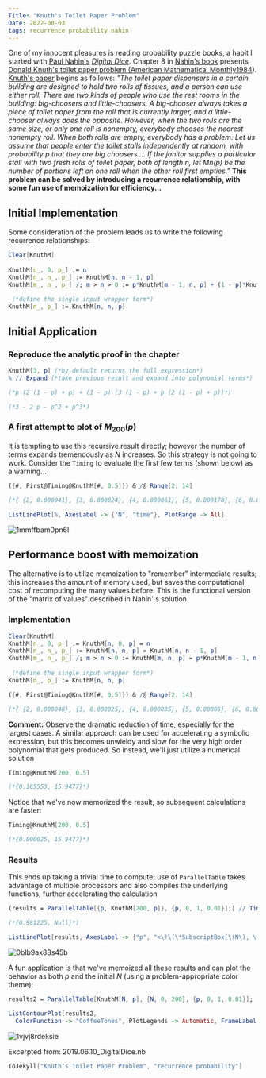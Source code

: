 ```yaml
---
Title: "Knuth's Toilet Paper Problem"
Date: 2022-08-03
tags: recurrence probability nahin
---
```


One of my innocent pleasures is reading probability puzzle books, a habit I started with [Paul Nahin's](https://en.wikipedia.org/wiki/Paul_J._Nahin) [*Digital Dice*](https://amzn.to/3OWmVbS).   Chapter 8 in [Nahin's book](https://amzn.to/3OWmVbS) presents [Donald Knuth's toilet paper problem (](https://doi.org/10.2307/2322567)[American Mathematical Monthly](https://doi.org/10.2307/2322567)[1984](https://doi.org/10.2307/2322567)).  [Knuth's paper](https://doi.org/10.2307/2322567) begins as follows: *"The toilet paper dispensers in a certain building are designed to hold two rolls of tissues, and a person can use either roll.  There are two kinds of people who use the rest rooms in the building: big-choosers and little-choosers.  A big-chooser always takes a piece of toilet paper from the roll that is currently larger, and a little-chooser always does the opposite.  However, when the two rolls are the same size, or only one roll is nonempty, everybody chooses the nearest nonempty roll.  When both rolls are empty, everybody has a problem.  Let us assume that people enter the toilet stalls independently at random, with probability p that they are big choosers ... If the janitor supplies a particular stall with two fresh rolls of toilet paper, both of length n, let Mn(p) be the number of portions left on one roll when the other roll first empties."*  **This problem can be solved by introducing a recurrence relationship, with some fun use of memoization for efficiency...**

## Initial Implementation

Some consideration of the problem leads us to write the following recurrence relationships:

```mathematica
Clear[KnuthM] 
 
KnuthM[n_, 0, p_] := n
KnuthM[n_, n_, p_] := KnuthM[n, n - 1, p]
KnuthM[m_, n_, p_] /; m > n > 0 := p*KnuthM[m - 1, n, p] + (1 - p)*KnuthM[m, n - 1, p] 
  
 (*define the single input wrapper form*)
KnuthM[n_, p_] := KnuthM[n, n, p]
```

## Initial Application

### Reproduce the analytic proof in the chapter

```mathematica
KnuthM[3, p] (*by default returns the full expression*)
% // Expand (*take previous result and expand into polynomial terms*)

(*p (2 (1 - p) + p) + (1 - p) (3 (1 - p) + p (2 (1 - p) + p))*)

(*3 - 2 p - p^2 + p^3*)
```

###  A first attempt to plot of $M_{200}(p)$

It is tempting to use this recursive result directly; however the number of terms expands tremendously as *N* increases.  So this strategy is not going to work.  Consider the `Timing` to evaluate the first few terms (shown below) as a warning...

```mathematica
({#, First@Timing@KnuthM[#, 0.5]}) & /@ Range[2, 14]

(*{ {2, 0.000041}, {3, 0.000024}, {4, 0.000061}, {5, 0.000178}, {6, 0.000563}, {7, 0.001849}, {8, 0.006331}, {9, 0.021513}, {10, 0.070539}, {11, 0.247147}, {12, 0.875677}, {13, 3.12324}, {14, 11.4004}}*)
```

```mathematica
ListLinePlot[%, AxesLabel -> {"N", "time"}, PlotRange -> All]
```

![1mmffbam0pn6l](/blog/images/2022/8/3/1mmffbam0pn6l.png)

## Performance boost with memoization

The alternative is to utilize memoization to "remember" intermediate results; this increases the amount of memory used, but saves the computational cost of recomputing the many values before.  This is the functional version of the "matrix of values" described in Nahin' s solution.

### Implementation

```mathematica
Clear[KnuthM]
KnuthM[n_, 0, p_] := KnuthM[n, 0, p] = n
KnuthM[n_, n_, p_] := KnuthM[n, n, p] = KnuthM[n, n - 1, p]
KnuthM[m_, n_, p_] /; m > n > 0 := KnuthM[m, n, p] = p*KnuthM[m - 1, n, p] + (1 - p)*KnuthM[m, n - 1, p] 
  
 (*define the single input wrapper form*)
KnuthM[n_, p_] := KnuthM[n, n, p]
```

```mathematica
({#, First@Timing@KnuthM[#, 0.5]}) & /@ Range[2, 14]

(*{ {2, 0.000048}, {3, 0.000025}, {4, 0.000035}, {5, 0.00006}, {6, 0.00004}, {7, 0.000046}, {8, 0.00005}, {9, 0.000055}, {10, 0.000062}, {11, 0.00007}, {12, 0.000094}, {13, 0.000086}, {14, 0.00009}}*)
```

**Comment:** Observe the dramatic reduction of  time, especially for the largest cases.  A similar approach can be used for accelerating a symbolic expression, but this becomes unwieldy and slow for the very high order polynomial that gets produced.  So instead, we'll just utilize a numerical solution

```mathematica
Timing@KnuthM[200, 0.5]

(*{0.165553, 15.9477}*)
```

Notice that we've now memorized the result, so subsequent calculations are faster:

```mathematica
Timing@KnuthM[200, 0.5]

(*{0.000025, 15.9477}*)
```

### Results

This ends up taking a trivial time to compute; use of `ParallelTable` takes advantage of multiple processors and also compiles the underlying functions, further accelerating the calculation

```mathematica
(results = ParallelTable[{p, KnuthM[200, p]}, {p, 0, 1, 0.01}];) // Timing 

(*{0.981225, Null}*)
```

```mathematica
ListLinePlot[results, AxesLabel -> {"p", "<\!\(\*SubscriptBox[\(N\), \(remaining\)]\)>"}]
```

![0blb9ax88s45b](/blog/images/2022/8/3/0blb9ax88s45b.png)

A fun application is that we've memoized all these results and can plot the behavior as both *p* and the initial *N* (using a problem-appropriate color theme):

```mathematica
results2 = ParallelTable[KnuthM[N, p], {N, 0, 200}, {p, 0, 1, 0.01}];
```

```mathematica
ListContourPlot[results2, 
  ColorFunction -> "CoffeeTones", PlotLegends -> Automatic, FrameLabel -> {"p (as percent)", "N"}, Contours -> {175, 150, 125, 100, 75, 50, 25, 10, 5, 4, 3, 2, 1}]
```

![1vjvj8rdeksie](/blog/images/2022/8/3/1vjvj8rdeksie.png)

Excerpted from:  2019.06.10_DigitalDice.nb

```mathematica
ToJekyll["Knuth's Toilet Paper Problem", "recurrence probability"]
```
